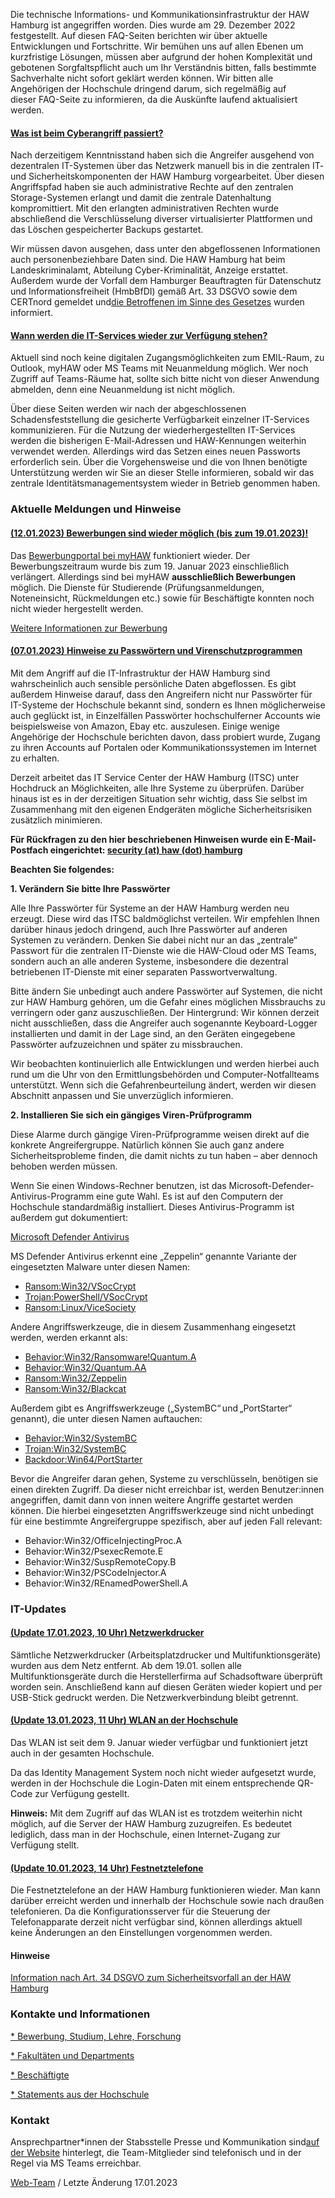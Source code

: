 Die technische Informations- und Kommunikationsinfrastruktur der HAW Hamburg ist angegriffen worden. Dies wurde am 29. Dezember 2022 festgestellt. Auf diesen FAQ-Seiten berichten wir über aktuelle Entwicklungen und Fortschritte. Wir bemühen uns auf allen Ebenen um kurzfristige Lösungen, müssen aber aufgrund der hohen Komplexität und gebotenen Sorgfaltspflicht auch um Ihr Verständnis bitten, falls bestimmte Sachverhalte nicht sofort geklärt werden können. Wir bitten alle Angehörigen der Hochschule dringend darum, sich regelmäßig auf dieser FAQ-Seite zu informieren, da die Auskünfte laufend aktualisiert werden.

#### [Was ist beim Cyberangriff passiert?](javascript:void(0))  ####

Nach derzeitigem Kenntnisstand haben sich die Angreifer ausgehend von dezentralen IT-Systemen über das Netzwerk manuell bis in die zentralen IT- und Sicherheitskomponenten der HAW Hamburg vorgearbeitet. Über diesen Angriffspfad haben sie auch administrative Rechte auf den zentralen Storage-Systemen erlangt und damit die zentrale Datenhaltung kompromittiert. Mit den erlangten administrativen Rechten wurde abschließend die Verschlüsselung diverser virtualisierter Plattformen und das Löschen gespeicherter Backups gestartet.

Wir müssen davon ausgehen, dass unter den abgeflossenen Informationen auch personenbeziehbare Daten sind. Die HAW Hamburg hat beim Landeskriminalamt, Abteilung Cyber-Kriminalität, Anzeige erstattet. Außerdem wurde der Vorfall dem Hamburger Beauftragten für Datenschutz und Informationsfreiheit (HmbBfDI) gemäß Art. 33 DSGVO sowie dem CERTnord gemeldet und[die Betroffenen im Sinne des Gesetzes](/fileadmin/PK/PDF/Infos_Art._34_DS-GVO_final.pdf) wurden informiert.

#### [Wann werden die IT-Services wieder zur Verfügung stehen?](javascript:void(0))  ####

Aktuell sind noch keine digitalen Zugangsmöglichkeiten zum EMIL-Raum, zu Outlook, myHAW oder MS Teams mit Neuanmeldung möglich. Wer noch Zugriff auf Teams-Räume hat, sollte sich bitte nicht von dieser Anwendung abmelden, denn eine Neuanmeldung ist nicht möglich.

Über diese Seiten werden wir nach der abgeschlossenen Schadensfeststellung die gesicherte Verfügbarkeit einzelner IT-Services kommunizieren. Für die Nutzung der wiederhergestellten IT-Services werden die bisherigen E-Mail-Adressen und HAW-Kennungen weiterhin verwendet werden. Allerdings wird das Setzen eines neuen Passworts erforderlich sein. Über die Vorgehensweise und die von Ihnen benötigte Unterstützung werden wir Sie an dieser Stelle informieren, sobald wir das zentrale Identitätsmanagementsystem wieder in Betrieb genommen haben.

### Aktuelle Meldungen und Hinweise ###

#### [(12.01.2023) Bewerbungen sind wieder möglich (bis zum 19.01.2023)!](javascript:void(0))  ####

Das [Bewerbungportal bei myHAW](https://myhaw.haw.tuhh.de/qisserver/pages/cs/sys/portal/hisinoneStartPage.faces) funktioniert wieder. Der Bewerbungszeitraum wurde bis zum 19. Januar 2023 einschließlich verlängert. Allerdings sind bei myHAW **ausschließlich Bewerbungen** möglich. Die Dienste für Studierende (Prüfungsanmeldungen, Noteneinsicht, Rückmeldungen etc.) sowie für Beschäftigte konnten noch nicht wieder hergestellt werden.

[Weitere Informationen zur Bewerbung](https://www.haw-hamburg.de/cyberangriff/studium-lehre-forschung/#c57374)

#### [(07.01.2023) Hinweise zu Passwörtern und Virenschutzprogrammen](javascript:void(0))  ####

Mit dem Angriff auf die IT-Infrastruktur der HAW Hamburg sind wahrscheinlich auch sensible persönliche Daten abgeflossen. Es gibt außerdem Hinweise darauf, dass den Angreifern nicht nur Passwörter für IT-Systeme der Hochschule bekannt sind, sondern es Ihnen möglicherweise auch geglückt ist, in Einzelfällen Passwörter hochschulferner Accounts wie beispielsweise von Amazon, Ebay etc. auszulesen. Einige wenige Angehörige der Hochschule berichten davon, dass probiert wurde, Zugang zu ihren Accounts auf Portalen oder Kommunikationssystemen im Internet zu erhalten.

Derzeit arbeitet das IT Service Center der HAW Hamburg (ITSC) unter Hochdruck an Möglichkeiten, alle Ihre Systeme zu überprüfen. Darüber hinaus ist es in der derzeitigen Situation sehr wichtig, dass Sie selbst im Zusammenhang mit den eigenen Endgeräten mögliche Sicherheitsrisiken zusätzlich minimieren.

**Für Rückfragen zu den hier beschriebenen Hinweisen wurde ein E-Mail-Postfach eingerichtet: [security (at) haw (dot) hamburg](https://www.haw-hamburg.de/cyberangriff/#)**

**Beachten Sie folgendes:**

**1. Verändern Sie bitte Ihre Passwörter**

Alle Ihre Passwörter für Systeme an der HAW Hamburg werden neu erzeugt. Diese wird das ITSC baldmöglichst verteilen. Wir empfehlen Ihnen darüber hinaus jedoch dringend, auch Ihre Passwörter auf anderen Systemen zu verändern. Denken Sie dabei nicht nur an das „zentrale“ Passwort für die zentralen IT-Dienste wie die HAW-Cloud oder MS Teams, sondern auch an alle anderen Systeme, insbesondere die dezentral betriebenen IT-Dienste mit einer separaten Passwortverwaltung.

Bitte ändern Sie unbedingt auch andere Passwörter auf Systemen, die nicht zur HAW Hamburg gehören, um die Gefahr eines möglichen Missbrauchs zu verringern oder ganz auszuschließen. Der Hintergrund: Wir können derzeit nicht ausschließen, dass die Angreifer auch sogenannte Keyboard-Logger installierten und damit in der Lage sind, an den Geräten eingegebene Passwörter aufzuzeichnen und später zu missbrauchen.

Wir beobachten kontinuierlich alle Entwicklungen und werden hierbei auch rund um die Uhr von den Ermittlungsbehörden und Computer-Notfallteams unterstützt. Wenn sich die Gefahrenbeurteilung ändert, werden wir diesen Abschnitt anpassen und Sie unverzüglich informieren.

**2. Installieren Sie sich ein gängiges Viren-Prüfprogramm**

Diese Alarme durch gängige Viren-Prüfprogramme weisen direkt auf die konkrete Angreifergruppe. Natürlich können Sie auch ganz andere Sicherheitsprobleme finden, die damit nichts zu tun haben – aber dennoch behoben werden müssen.

Wenn Sie einen Windows-Rechner benutzen, ist das Microsoft-Defender-Antivirus-Programm eine gute Wahl. Es ist auf den Computern der Hochschule standardmäßig installiert. Dieses Antivirus-Programm ist außerdem gut dokumentiert:

[Microsoft Defender Antivirus](https://learn.microsoft.com/de-de/microsoft-365/security/defender-endpoint/microsoft-defender-antivirus-windows?view=o365-worldwide)

MS Defender Antivirus erkennt eine „Zeppelin“ genannte Variante der eingesetzten Malware unter diesen Namen:

* [Ransom:Win32/VSocCrypt](https://www.microsoft.com/en-us/wdsi/threats/malware-encyclopedia-description?Name=Ransom:Win32/VSocCrypt.PA!MTB&threatId=-2147138765)
* [Trojan:PowerShell/VSocCrypt](https://www.microsoft.com/en-us/wdsi/threats/malware-encyclopedia-description?Name=Trojan:PowerShell/VSocCrypt.PA!MTB&threatId=-2147136227)
* [Ransom:Linux/ViceSociety](https://www.microsoft.com/en-us/wdsi/threats/malware-encyclopedia-description?Name=Ransom:Linux/ViceSociety.D!MTB&threatId=-2147136262)

Andere Angriffswerkzeuge, die in diesem Zusammenhang eingesetzt werden, werden erkannt als:

* [Behavior:Win32/Ransomware!Quantum.A](https://www.microsoft.com/en-us/wdsi/threats/malware-encyclopedia-description?Name=Behavior:Win32/Ransomware!Quantum.A&threatId=-2147147947)
* [Behavior:Win32/Quantum.AA](https://www.microsoft.com/en-us/wdsi/threats/malware-encyclopedia-description?Name=Behavior:Win32/Quantum.AA&threatId=-2147147852)
* [Ransom:Win32/Zeppelin](https://www.microsoft.com/en-us/wdsi/threats/malware-encyclopedia-description?Name=Ransom:Win32/Zeppelin&threatId=-2147188430)
* [Ransom:Win32/Blackcat](https://www.microsoft.com/en-us/wdsi/threats/malware-encyclopedia-description?Name=Ransom:Win32/Blackcat&threatId=-2147158032)

Außerdem gibt es Angriffswerkzeuge („SystemBC“ und „PortStarter“ genannt), die unter diesen Namen auftauchen:

* [Behavior:Win32/SystemBC](https://www.microsoft.com/en-us/wdsi/threats/malware-encyclopedia-description?Name=Behavior:Win32/SystemBC.A!nri&threatId=-2147149800)
* [Trojan:Win32/SystemBC](https://www.microsoft.com/en-us/wdsi/threats/malware-encyclopedia-description?Name=Trojan:Win32/SystemBC.SA!sms&threatId=-2147150468)
* [Backdoor:Win64/PortStarter](https://www.microsoft.com/en-us/wdsi/threats/malware-encyclopedia-description?Name=Backdoor:Win64/PortStarter&threatId=-2147137231)

Bevor die Angreifer daran gehen, Systeme zu verschlüsseln, benötigen sie einen direkten Zugriff. Da dieser nicht erreichbar ist, werden Benutzer:innen angegriffen, damit dann von innen weitere Angriffe gestartet werden können. Die hierbei eingesetzten Angriffswerkzeuge sind nicht unbedingt für eine bestimmte Angreifergruppe spezifisch, aber auf jeden Fall relevant:

* Behavior:Win32/OfficeInjectingProc.A
* Behavior:Win32/PsexecRemote.E
* Behavior:Win32/SuspRemoteCopy.B
* Behavior:Win32/PSCodeInjector.A
* Behavior:Win32/REnamedPowerShell.A

### IT-Updates  ###

#### [(Update 17.01.2023, 10 Uhr) Netzwerkdrucker](javascript:void(0))  ####

Sämtliche Netzwerkdrucker (Arbeitsplatzdrucker und Multifunktionsgeräte) wurden aus dem Netz entfernt. Ab dem 19.01. sollen alle Multifunktionsgeräte durch die Herstellerfirma auf Schadsoftware überprüft worden sein. Anschließend kann auf diesen Geräten wieder kopiert und per USB-Stick gedruckt werden. Die Netzwerkverbindung bleibt getrennt.

#### [(Update 13.01.2023, 11 Uhr) WLAN an der Hochschule](javascript:void(0))  ####

Das WLAN ist seit dem 9. Januar wieder verfügbar und funktioniert jetzt auch in der gesamten Hochschule.

Da das Identity Management System noch nicht wieder aufgesetzt wurde, werden in der Hochschule die Login-Daten mit einem entsprechende QR-Code zur Verfügung gestellt.

**Hinweis:** Mit dem Zugriff auf das WLAN ist es trotzdem weiterhin nicht möglich, auf die Server der HAW Hamburg zuzugreifen. Es bedeutet lediglich, dass man in der Hochschule, einen Internet-Zugang zur Verfügung stellt.

#### [(Update 10.01.2023, 14 Uhr) Festnetztelefone](javascript:void(0))  ####

Die Festnetztelefone an der HAW Hamburg funktionieren wieder. Man kann darüber erreicht werden und innerhalb der Hochschule sowie nach draußen telefonieren. Da die Konfigurationsserver für die Steuerung der Telefonapparate derzeit nicht verfügbar sind, können allerdings aktuell keine Änderungen an den Einstellungen vorgenommen werden.

####  Hinweise  ####

[Information nach Art. 34 DSGVO zum Sicherheitsvorfall an der HAW Hamburg](/fileadmin/PK/PDF/Infos_Art._34_DS-GVO_final.pdf)

### Kontakte und Informationen ###

[* Bewerbung, Studium, Lehre, Forschung](/cyberangriff/bewerbung-studium-lehre-forschung/)

[* Fakultäten und Departments](/cyberangriff/fakultaeten-und-departments/)

[* Beschäftigte](/cyberangriff/zentrale-hochschulverwaltung/)

[* Statements aus der Hochschule](/cyberangriff/statements-aus-der-hochschule/)

###  Kontakt  ###

Ansprechpartner\*innen der Stabsstelle Presse und Kommunikation sind[auf der Website](/hochschule/hochschuleinheiten/presse-und-kommunikation/) hinterlegt, die Team-Mitglieder sind telefonisch und in der Regel via MS Teams erreichbar.

[Web-Team](#) / Letzte Änderung 17.01.2023
